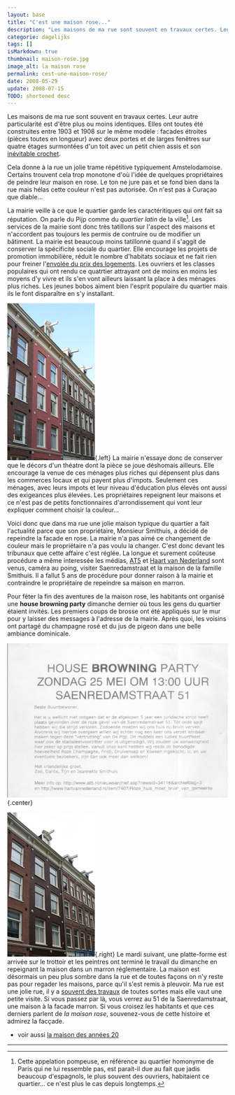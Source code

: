 ```yaml
---
layout: base
title: "C'est une maison rose..."
description: "Les maisons de ma rue sont souvent en travaux certes. Leur autre  particularité est d'être plus ou moins identiques. Elles ont toutes été  construites entre"
categorie: dagelijks
tags: []
isMarkdown: true
thumbnail: maison-rose.jpg
image_alt: la maison rose
permalink: cest-une-maison-rose/
date: 2008-05-29
update: 2008-07-15
TODO: shortened desc
---
```


Les maisons de ma rue sont souvent en travaux certes. Leur autre
particularité est d'être plus ou moins identiques. Elles ont toutes été
construites entre 1903 et 1908 sur le même modèle : facades étroites
(pièces toutes en longueur) avec deux portes et de larges fenêtres sur
quatre étages surmontées d'un toit avec un petit chien assis et son
[inévitable crochet](/de-haak-crochet).

Cela donne à la rue un jolie trame répétitive typiquement
Amstelodamoise. Certains trouvent cela trop monotone d'où l'idée de
quelques propriétaires de peindre leur maison en rose. Le ton ne jure
pas et se fond bien dans la rue mais hélas cette couleur n'est pas
autorisée. On n'est pas à Curaçao que diable...

La mairie veille à ce que le quartier garde les caractéritiques qui ont fait sa réputation. On parle du Pijp comme du *quartier latin* de la ville[^1]. Les services de la mairie sont donc très tatillons sur l'aspect des maisons et n'accordent pas toujours les permis de contruire ou de modifier un bâtiment. La mairie est beaucoup moins tatillonne quand il s'aggit de conserver la spécificité sociale du quartier. Elle encourage les projets de promotion immobilière, réduit le nombre d'habitats sociaux et ne fait rien pour freiner l'[envolée du prix des logements](/immobilier-hausse). Les ouvriers et les classes populaires qui ont rendu ce quatrtier attrayant ont de moins en moins les moyens d'y vivre et ils s'en vont ailleurs laissant la place à des ménages plus riches. Les jeunes bobos aiment bien l'esprit populaire du quartier mais ils le font disparaître en s'y installant. 

![la maison rose](maison-rose.jpg){.left} La mairie n'essaye donc de conserver que le décors d'un théatre dont la pièce se joue déshomais ailleurs. Elle encourage la venue de ces ménages plus riches qui dépensent plus dans les commerces locaux et qui payent plus d'impots. Seulement ces ménages, avec leurs impots et leur niveau d'éducation plus élevés ont aussi des exigeances plus élevées. Les propriétaires repeignent leur maisons et ce n'est pas de petits fonctionnaires d'arrondissement qui vont leur expliquer comment choisir la couleur...

Voici donc que dans ma rue une jolie maison typique du quartier a fait l'actualité parce que son propriétaire, Monsieur Smithuis, a décidé de repeindre la facade en rose. La mairie n'a pas aimé ce changement de couleur mais le propriétaire n'a pas voulu la changer.  C'est donc devant les tribunaux que cette affaire c'est réglée. La longue et surement coûteuse procédure a même interessée les médias, [AT5](http://www.at5.nl/media/at5nieuws_item.asp?newsid=34116)  et [Haart van Nederland](http://www.hartvannederland.nl/item/7407/) sont venus, caméra au poing, visiter Saenredamstraat et la maison de la famille Smithuis. Il a fallut 5 ans de procédure pour donner raison à la mairie et contraindre le propriétaire de repeindre sa maison en marron.

Pour fêter la fin des aventures de la maison rose, les habitants ont organisé une **house browning party** dimanche dernier où tous les gens du quartier étaient invités. Les premiers coups de brosse ont été appliqués sur le mur pour y laisser des messages à l'adresse de la mairie. Après quoi, les voisins ont partagé du champagne rosé et du jus de pigeon dans une belle ambiance dominicale.

![invitation](house-browning-party.png){.center}

![maison marron](maison-rose-marron.jpg){.right} Le mardi suivant, une platte-forme est arrivée sur le trottoir et les peintres ont terminé le travail du dimanche en repeignant la maison dans un marron réglementaire. La maison est désormais un peu plus sombre dans la rue et de toutes façons on n'y reste pas pour regader les maisons, parce qu'il s'est remis à pleuvoir. Ma rue est une jolie rue, il y a [souvent des travaux](/des-travaux-dans-ma-rue) de toutes sortes mais elle vaut une petite visite. Si vous passez par là, vous verrez au 51 de la Saenredamstraat, une maison à la facade marron. Si vous croisez les habitants et que ces derniers parlent de *la maison rose*, souvenez-vous de cette histoire et admirez la facçade.

* voir aussi [la maison des années 20](/la-maison-des-annees-20)

---
[^1]: Cette appelation pompeuse, en référence au quartier homonyme de Paris qui ne lui ressemble pas, est parait-il due au fait que jadis beaucoup d'espagnols, le plus souvent des ouvriers, habitaient ce quartier... ce n'est plus le cas depuis longtemps.
<!-- post notes:
http://www.at5.nl/media/at5nieuws_item.asp?newsid=34116 
http://www.hartvannederland.nl/item/7407/
--->

